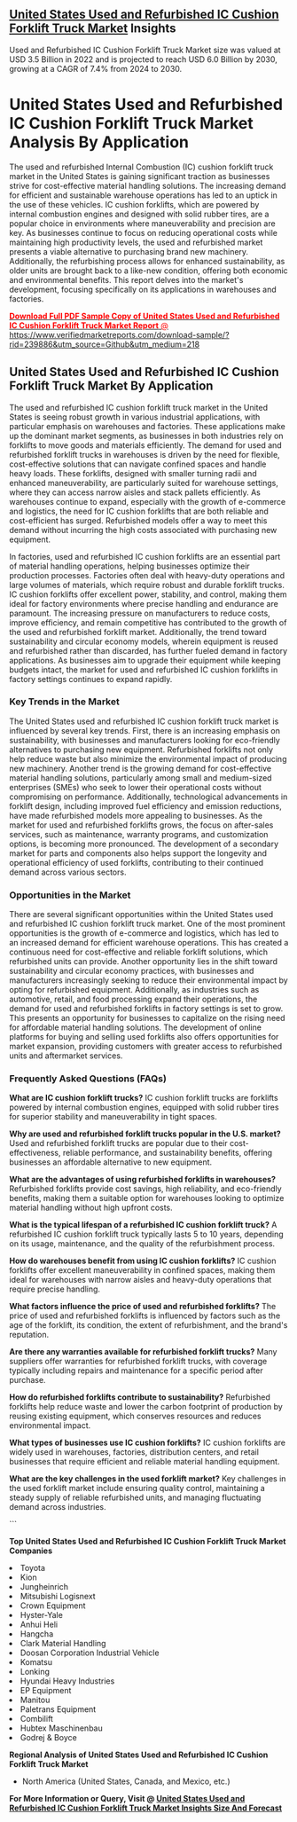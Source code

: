 <h2><a href="https://www.verifiedmarketreports.com/download-sample/?rid=239886&amp;utm_source=Github&amp;utm_medium=218" target="_blank">United States Used and Refurbished IC Cushion Forklift Truck Market</a> Insights</h2><p>Used and Refurbished IC Cushion Forklift Truck Market size was valued at USD 3.5 Billion in 2022 and is projected to reach USD 6.0 Billion by 2030, growing at a CAGR of 7.4% from 2024 to 2030.</p><p> <h1>United States Used and Refurbished IC Cushion Forklift Truck Market Analysis By Application</h1> <p>The used and refurbished Internal Combustion (IC) cushion forklift truck market in the United States is gaining significant traction as businesses strive for cost-effective material handling solutions. The increasing demand for efficient and sustainable warehouse operations has led to an uptick in the use of these vehicles. IC cushion forklifts, which are powered by internal combustion engines and designed with solid rubber tires, are a popular choice in environments where maneuverability and precision are key. As businesses continue to focus on reducing operational costs while maintaining high productivity levels, the used and refurbished market presents a viable alternative to purchasing brand new machinery. Additionally, the refurbishing process allows for enhanced sustainability, as older units are brought back to a like-new condition, offering both economic and environmental benefits. This report delves into the market's development, focusing specifically on its applications in warehouses and factories. <a href="#"><p><span class=""><span style="color: #ff0000;"><strong>Download Full PDF Sample Copy of United States Used and Refurbished IC Cushion Forklift Truck Market Report</strong> @ </span><a href="https://www.verifiedmarketreports.com/download-sample/?rid=239886&amp;utm_source=Github&amp;utm_medium=218" target="_blank">https://www.verifiedmarketreports.com/download-sample/?rid=239886&amp;utm_source=Github&amp;utm_medium=218</a></span></p></a></p> <h2>United States Used and Refurbished IC Cushion Forklift Truck Market By Application</h2> <p>The used and refurbished IC cushion forklift truck market in the United States is seeing robust growth in various industrial applications, with particular emphasis on warehouses and factories. These applications make up the dominant market segments, as businesses in both industries rely on forklifts to move goods and materials efficiently. The demand for used and refurbished forklift trucks in warehouses is driven by the need for flexible, cost-effective solutions that can navigate confined spaces and handle heavy loads. These forklifts, designed with smaller turning radii and enhanced maneuverability, are particularly suited for warehouse settings, where they can access narrow aisles and stack pallets efficiently. As warehouses continue to expand, especially with the growth of e-commerce and logistics, the need for IC cushion forklifts that are both reliable and cost-efficient has surged. Refurbished models offer a way to meet this demand without incurring the high costs associated with purchasing new equipment. <p>In factories, used and refurbished IC cushion forklifts are an essential part of material handling operations, helping businesses optimize their production processes. Factories often deal with heavy-duty operations and large volumes of materials, which require robust and durable forklift trucks. IC cushion forklifts offer excellent power, stability, and control, making them ideal for factory environments where precise handling and endurance are paramount. The increasing pressure on manufacturers to reduce costs, improve efficiency, and remain competitive has contributed to the growth of the used and refurbished forklift market. Additionally, the trend toward sustainability and circular economy models, wherein equipment is reused and refurbished rather than discarded, has further fueled demand in factory applications. As businesses aim to upgrade their equipment while keeping budgets intact, the market for used and refurbished IC cushion forklifts in factory settings continues to expand rapidly.</p> <h3>Key Trends in the Market</h3> <p>The United States used and refurbished IC cushion forklift truck market is influenced by several key trends. First, there is an increasing emphasis on sustainability, with businesses and manufacturers looking for eco-friendly alternatives to purchasing new equipment. Refurbished forklifts not only help reduce waste but also minimize the environmental impact of producing new machinery. Another trend is the growing demand for cost-effective material handling solutions, particularly among small and medium-sized enterprises (SMEs) who seek to lower their operational costs without compromising on performance. Additionally, technological advancements in forklift design, including improved fuel efficiency and emission reductions, have made refurbished models more appealing to businesses. As the market for used and refurbished forklifts grows, the focus on after-sales services, such as maintenance, warranty programs, and customization options, is becoming more pronounced. The development of a secondary market for parts and components also helps support the longevity and operational efficiency of used forklifts, contributing to their continued demand across various sectors.</p> <h3>Opportunities in the Market</h3> <p>There are several significant opportunities within the United States used and refurbished IC cushion forklift truck market. One of the most prominent opportunities is the growth of e-commerce and logistics, which has led to an increased demand for efficient warehouse operations. This has created a continuous need for cost-effective and reliable forklift solutions, which refurbished units can provide. Another opportunity lies in the shift toward sustainability and circular economy practices, with businesses and manufacturers increasingly seeking to reduce their environmental impact by opting for refurbished equipment. Additionally, as industries such as automotive, retail, and food processing expand their operations, the demand for used and refurbished forklifts in factory settings is set to grow. This presents an opportunity for businesses to capitalize on the rising need for affordable material handling solutions. The development of online platforms for buying and selling used forklifts also offers opportunities for market expansion, providing customers with greater access to refurbished units and aftermarket services.</p> <h3>Frequently Asked Questions (FAQs)</h3> <p><strong>What are IC cushion forklift trucks?</strong> IC cushion forklift trucks are forklifts powered by internal combustion engines, equipped with solid rubber tires for superior stability and maneuverability in tight spaces.</p> <p><strong>Why are used and refurbished forklift trucks popular in the U.S. market?</strong> Used and refurbished forklift trucks are popular due to their cost-effectiveness, reliable performance, and sustainability benefits, offering businesses an affordable alternative to new equipment.</p> <p><strong>What are the advantages of using refurbished forklifts in warehouses?</strong> Refurbished forklifts provide cost savings, high reliability, and eco-friendly benefits, making them a suitable option for warehouses looking to optimize material handling without high upfront costs.</p> <p><strong>What is the typical lifespan of a refurbished IC cushion forklift truck?</strong> A refurbished IC cushion forklift truck typically lasts 5 to 10 years, depending on its usage, maintenance, and the quality of the refurbishment process.</p> <p><strong>How do warehouses benefit from using IC cushion forklifts?</strong> IC cushion forklifts offer excellent maneuverability in confined spaces, making them ideal for warehouses with narrow aisles and heavy-duty operations that require precise handling.</p> <p><strong>What factors influence the price of used and refurbished forklifts?</strong> The price of used and refurbished forklifts is influenced by factors such as the age of the forklift, its condition, the extent of refurbishment, and the brand's reputation.</p> <p><strong>Are there any warranties available for refurbished forklift trucks?</strong> Many suppliers offer warranties for refurbished forklift trucks, with coverage typically including repairs and maintenance for a specific period after purchase.</p> <p><strong>How do refurbished forklifts contribute to sustainability?</strong> Refurbished forklifts help reduce waste and lower the carbon footprint of production by reusing existing equipment, which conserves resources and reduces environmental impact.</p> <p><strong>What types of businesses use IC cushion forklifts?</strong> IC cushion forklifts are widely used in warehouses, factories, distribution centers, and retail businesses that require efficient and reliable material handling equipment.</p> <p><strong>What are the key challenges in the used forklift market?</strong> Key challenges in the used forklift market include ensuring quality control, maintaining a steady supply of reliable refurbished units, and managing fluctuating demand across industries.</p> ```</p><p><strong>Top United States Used and Refurbished IC Cushion Forklift Truck Market Companies</strong></p><div data-test-id=""><p><li>Toyota</li><li> Kion</li><li> Jungheinrich</li><li> Mitsubishi Logisnext</li><li> Crown Equipment</li><li> Hyster-Yale</li><li> Anhui Heli</li><li> Hangcha</li><li> Clark Material Handling</li><li> Doosan Corporation Industrial Vehicle</li><li> Komatsu</li><li> Lonking</li><li> Hyundai Heavy Industries</li><li> EP Equipment</li><li> Manitou</li><li> Paletrans Equipment</li><li> Combilift</li><li> Hubtex Maschinenbau</li><li> Godrej & Boyce</li></p><div><strong>Regional Analysis of&nbsp;United States Used and Refurbished IC Cushion Forklift Truck Market</strong></div><ul><li dir="ltr"><p dir="ltr">North America&nbsp;(United States, Canada, and Mexico, etc.)</p></li></ul><p><strong>For More Information or Query, Visit @&nbsp;</strong><strong><a href="https://www.verifiedmarketreports.com/product/used-and-refurbished-ic-cushion-forklift-truck-market/?utm_source=Github&amp;utm_medium=218" target="_blank">United States Used and Refurbished IC Cushion Forklift Truck Market Insights Size And Forecast</a></strong></p></div>
